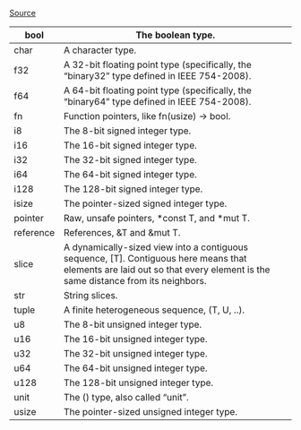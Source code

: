 [Source](https://doc.rust-lang.org/std/index.html#primitives)


| bool      | The boolean type.                                                                                                                                                         |
|-----------|---------------------------------------------------------------------------------------------------------------------------------------------------------------------------|
| char      | A character type.                                                                                                                                                         |
| f32       | A 32-bit floating point type (specifically, the “binary32” type defined in IEEE 754-2008).                                                                                |
| f64       | A 64-bit floating point type (specifically, the “binary64” type defined in IEEE 754-2008).                                                                                |
| fn        | Function pointers, like fn(usize) -> bool.                                                                                                                                |
| i8        | The 8-bit signed integer type.                                                                                                                                            |
| i16       | The 16-bit signed integer type.                                                                                                                                           |
| i32       | The 32-bit signed integer type.                                                                                                                                           |
| i64       | The 64-bit signed integer type.                                                                                                                                           |
| i128      | The 128-bit signed integer type.                                                                                                                                          |
| isize     | The pointer-sized signed integer type.                                                                                                                                    |
| pointer   | Raw, unsafe pointers, *const T, and *mut T.                                                                                                                               |
| reference | References, &T and &mut T.                                                                                                                                                |
| slice     | A dynamically-sized view into a contiguous sequence, [T]. Contiguous here means that elements are laid out so that every element is the same distance from its neighbors. |
| str       | String slices.                                                                                                                                                            |
| tuple     | A finite heterogeneous sequence, (T, U, ..).                                                                                                                              |
| u8        | The 8-bit unsigned integer type.                                                                                                                                          |
| u16       | The 16-bit unsigned integer type.                                                                                                                                         |
| u32       | The 32-bit unsigned integer type.                                                                                                                                         |
| u64       | The 64-bit unsigned integer type.                                                                                                                                         |
| u128      | The 128-bit unsigned integer type.                                                                                                                                        |
| unit      | The () type, also called “unit”.                                                                                                                                          |
| usize     | The pointer-sized unsigned integer type.                                                                                                                                  |
